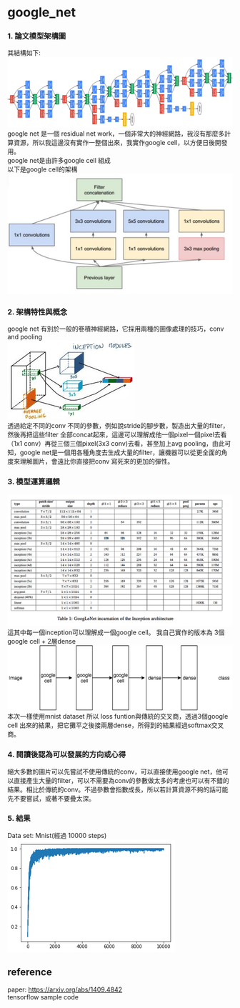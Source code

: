 # google_net
### 1. 論文模型架構圖
其結構如下:<br>
<img src="images/model.png"/><br>
google net 是一個 residual net work，一個非常大的神經網路，我沒有那麼多計算資源，所以我這邊沒有實作一整個出來，我實作google cell，以方便日後開發用。<br>
google net是由許多google cell 組成<br>
以下是google cell的架構<br>
<img src="images/google_cell.png"/><br>
### 2. 架構特性與概念<br>
google net 有別於一般的卷積神經網路，它採用兩種的圖像處理的技巧，conv and pooling <br>
<img src="images/concat.jpeg"/><br>
透過給定不同的conv 不同的參數，例如說stride的腳步數，製造出大量的filter，然後再把這些filter 全部concat起來，這邊可以理解成他一個pixel一個pixel去看（1x1 conv）再從三個三個pixel(3x3 conv)去看，甚至加上avg pooling，由此可知，google net是一個用各種角度去生成大量的filter，讓機器可以從更全面的角度來理解圖片，會遠比你直接把conv 寫死來的更加的彈性。
### 3. 模型運算邏輯
<img src="images/google_pro.png"/><br>
這其中每一個inception可以理解成一個google cell。
我自己實作的版本為 3個google cell + 2層dense
<img src="images/my.png"/><br>
本次一樣使用mnist dataset 所以 loss funtion與傳統的交叉商，透過3個google cell 出來的結果，把它攤平之後接兩層dense，所得到的結果經過softmax交叉商。
### 4. 閱讀後認為可以發展的方向或心得
絕大多數的圖片可以先嘗試不使用傳統的conv，可以直接使用google net，他可以直接產生大量的filter，可以不需要為conv的參數做太多的考慮也可以有不錯的結果。相比於傳統的conv。不過參數會指數成長，所以若計算資源不夠的話可能先不要嘗試，或著不要疊太深。
### 5. 結果
Data set: Mnist(經過 10000 steps)
<img src="images/acc.png"/><br>

## reference
paper: https://arxiv.org/abs/1409.4842<br>
tensorflow sample code
